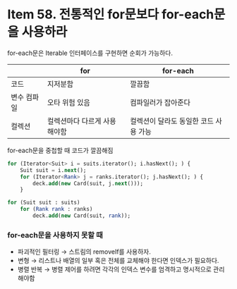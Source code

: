 # Item 58. 전통적인 for문보다 for-each문을 사용하라

for-each문은 Iterable 인터페이스를 구현하면 순회가 가능하다.

|  | for | for-each |
| --- | --- | --- |
| 코드 | 지저분함 | 깔끔함 |
| 변수 컴파일 | 오타 위험 있음 | 컴파일러가 잡아준다 |
| 컬렉션 | 컬렉션마다 다르게 사용 해야함 | 컬렉션이 달라도 동일한 코드 사용 가능 |

for-each문을 중첩할 때 코드가 깔끔해짐

```sql
for (Iterator<Suit> i = suits.iterator(); i.hasNext(); ) {
	Suit suit = i.next();
	for (Iterator<Rank> j = ranks.iterator(); j.hasNext(); ) {
		deck.add(new Card(suit, j.next()));
	}

for (Suit suit : suits)
	for (Rank rank : ranks)
		deck.add(new Card(suit, rank));
```

### for-each문을 사용하지 못할 때

- 파괴적인 필터링 → 스트림의 removeIf를 사용하자.
- 변형 → 리스트나 배열의 일부 혹은 전체를 교체해야 한다면 인덱스가 필요하다.
- 병렬 반복 → 병렬 제어를 하려면 각각의 인덱스 변수를 엄격하고 명시적으로 관리해야함

